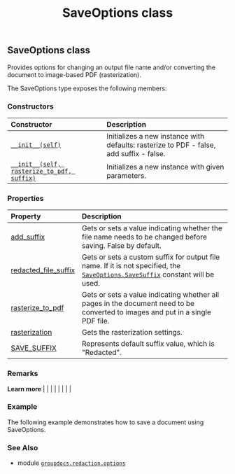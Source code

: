 ﻿---
title: SaveOptions class
second_title: GroupDocs.Redaction for Python via .NET API References
description: 
type: docs
weight: 60
url: /groupdocs.redaction.options/saveoptions/
is_root: false
---

## SaveOptions class

Provides options for changing an output file name and/or converting the document to image-based PDF (rasterization).



The SaveOptions type exposes the following members:

### Constructors
| Constructor | Description |
| :- | :- |
| [`__init__(self)`](/redaction/python-net/groupdocs.redaction.options/saveoptions/__init__/#) | Initializes a new instance with defaults: rasterize to PDF - false, add suffix - false. |
| [`__init__(self, rasterize_to_pdf, suffix)`](/redaction/python-net/groupdocs.redaction.options/saveoptions/__init__/#bool-str) | Initializes a new instance with given parameters. |


### Properties
| Property | Description |
| :- | :- |
| [add_suffix](/redaction/python-net/groupdocs.redaction.options/saveoptions/add_suffix) | Gets or sets a value indicating whether the file name needs to be changed before saving. False by default. |
| [redacted_file_suffix](/redaction/python-net/groupdocs.redaction.options/saveoptions/redacted_file_suffix) | Gets or sets a custom suffix for output file name. If it is not specified, the [`SaveOptions.SaveSuffix`](/redaction/python-net/groupdocs.redaction.options/saveoptions) constant will be used. |
| [rasterize_to_pdf](/redaction/python-net/groupdocs.redaction.options/saveoptions/rasterize_to_pdf) | Gets or sets a value indicating whether all pages in the document need to be converted to images and put in a single PDF file. |
| [rasterization](/redaction/python-net/groupdocs.redaction.options/saveoptions/rasterization) | Gets the rasterization settings. |
| [SAVE_SUFFIX](/redaction/python-net/groupdocs.redaction.options/saveoptions/save_suffix) | Represents default suffix value, which is "Redacted". |



### Remarks 


**Learn more** |
|
 |
 |
 |
 |
 |
 |

### Example 


The following example demonstrates how to save a document using SaveOptions.

### See Also
* module [`groupdocs.redaction.options`](..)
